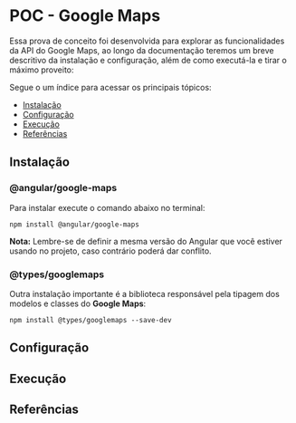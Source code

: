 # POC - Google Maps

Essa prova de conceito foi desenvolvida para explorar as funcionalidades da API do Google Maps, ao longo da documentação teremos um breve descritivo da instalação e configuração, além de como executá-la e tirar o máximo proveito:

Segue o um índice para acessar os principais tópicos:


* [Instalação](#instalacao) 
* [Configuração](#configuracao) 
* [Execução](#execucao) 
* [Referências](#referencias) 

## <a id="instalacao"></a> Instalação
### @angular/google-maps
Para instalar execute o comando abaixo no terminal:
~~~npm
npm install @angular/google-maps
~~~

**Nota:** Lembre-se de definir a mesma versão do Angular que você estiver usando no projeto, caso contrário poderá dar conflito.

### @types/googlemaps
Outra instalação importante é a biblioteca responsável pela tipagem dos modelos e classes do **Google Maps**:

~~~~npm
npm install @types/googlemaps --save-dev
~~~~

## <a id="configuracao"></a> Configuração

## <a id="execucao"></a> Execução


## <a id="referencias"></a> Referências

